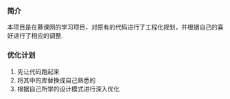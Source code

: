 ### 简介
本项目是在慕课网的学习项目，对原有的代码进行了工程化规划，并根据自己的喜好进行了相应的调整.

### 优化计划
1. 先让代码跑起来
2. 将其中的库替换成自己熟悉的
3. 根据自己所学的设计模式进行深入优化
